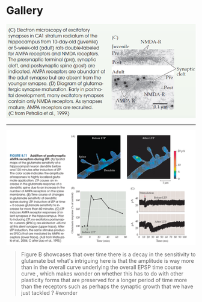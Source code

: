 # Gallery

![Pasted image 20250812180328.png](./images/Pasted%20image%2020250812180328.png)
***
![Pasted image 20250812180530.png](./images/Pasted%20image%2020250812180530.png)
> Figure B showcases that over time there is a decay in the sensitivity to glutamate but what's intriguing here is that the amplitude is way more than in the overall curve underlying the overall EPSP time course curve , which makes wonder on whether this has to do with other plasticity forms that are preserved for a longer period of time more than the receptors such as perhaps the synaptic growth that we have just tackled ? #wonder  